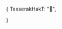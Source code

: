 {
    TesserakHakT: "👀",

}

<!---
TesserakHakT/TesserakHakT is a ✨ special ✨ repository because its `README.md` (this file) appears on your GitHub profile.
You can click the Preview link to take a look at your changes.
--->
